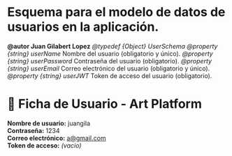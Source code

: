 # Esquema para el modelo de datos de usuarios en la aplicación.
**@autor Juan Gilabert Lopez**
*@typedef {Object} UserSchema*
*@property {string} userName* Nombre del usuario (obligatorio y único).
*@property {string} userPassword* Contraseña del usuario (obligatorio).
*@property {string} userEmail* Correo electrónico del usuario (obligatorio y único).
*@property {string} userJWT* Token de acceso del usuario (obligatorio).

# 👤 Ficha de Usuario - Art Platform
**Nombre de usuario:** juangila  
**Contraseña:** 1234  
**Correo electrónico:** a@gmail.com  
**Token de acceso:** *(vacío)*